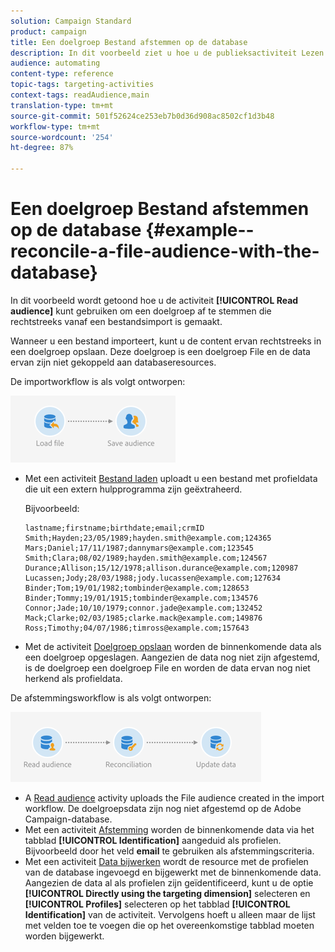 ```yaml
---
solution: Campaign Standard
product: campaign
title: Een doelgroep Bestand afstemmen op de database
description: In dit voorbeeld ziet u hoe u de publieksactiviteit Lezen gebruikt om een publiek te combineren dat rechtstreeks is gemaakt op basis van een geïmporteerd bestand.
audience: automating
content-type: reference
topic-tags: targeting-activities
context-tags: readAudience,main
translation-type: tm+mt
source-git-commit: 501f52624ce253eb7b0d36d908ac8502cf1d3b48
workflow-type: tm+mt
source-wordcount: '254'
ht-degree: 87%

---
```



# Een doelgroep Bestand afstemmen op de database {#example--reconcile-a-file-audience-with-the-database}

In dit voorbeeld wordt getoond hoe u de activiteit **[!UICONTROL Read audience]** kunt gebruiken om een doelgroep af te stemmen die rechtstreeks vanaf een bestandsimport is gemaakt.

Wanneer u een bestand importeert, kunt u de content ervan rechtstreeks in een doelgroep opslaan. Deze doelgroep is een doelgroep File en de data ervan zijn niet gekoppeld aan databaseresources.

De importworkflow is als volgt ontworpen:

![](assets/readaudience_activity_example3.png)

* Met een activiteit [Bestand laden](../../automating/using/load-file.md) uploadt u een bestand met profieldata die uit een extern hulpprogramma zijn geëxtraheerd.

   Bijvoorbeeld:

   ```
   lastname;firstname;birthdate;email;crmID
   Smith;Hayden;23/05/1989;hayden.smith@example.com;124365
   Mars;Daniel;17/11/1987;dannymars@example.com;123545
   Smith;Clara;08/02/1989;hayden.smith@example.com;124567
   Durance;Allison;15/12/1978;allison.durance@example.com;120987
   Lucassen;Jody;28/03/1988;jody.lucassen@example.com;127634
   Binder;Tom;19/01/1982;tombinder@example.com;128653
   Binder;Tommy;19/01/1915;tombinder@example.com;134576
   Connor;Jade;10/10/1979;connor.jade@example.com;132452
   Mack;Clarke;02/03/1985;clarke.mack@example.com;149876
   Ross;Timothy;04/07/1986;timross@example.com;157643
   ```

* Met de activiteit [Doelgroep opslaan](../../automating/using/save-audience.md) worden de binnenkomende data als een doelgroep opgeslagen. Aangezien de data nog niet zijn afgestemd, is de doelgroep een doelgroep File en worden de data ervan nog niet herkend als profieldata.

De afstemmingsworkflow is als volgt ontworpen:

![](assets/readaudience_activity_example2.png)

* A [Read audience](../../automating/using/read-audience.md) activity uploads the File audience created in the import workflow. De doelgroepsdata zijn nog niet afgestemd op de Adobe Campaign-database.
* Met een activiteit [Afstemming](../../automating/using/reconciliation.md) worden de binnenkomende data via het tabblad **[!UICONTROL Identification]** aangeduid als profielen. Bijvoorbeeld door het veld **email** te gebruiken als afstemmingscriteria.
* Met een activiteit [Data bijwerken](../../automating/using/update-data.md) wordt de resource met de profielen van de database ingevoegd en bijgewerkt met de binnenkomende data. Aangezien de data al als profielen zijn geïdentificeerd, kunt u de optie **[!UICONTROL Directly using the targeting dimension]** selecteren en **[!UICONTROL Profiles]** selecteren op het tabblad **[!UICONTROL Identification]** van de activiteit. Vervolgens hoeft u alleen maar de lijst met velden toe te voegen die op het overeenkomstige tabblad moeten worden bijgewerkt.

